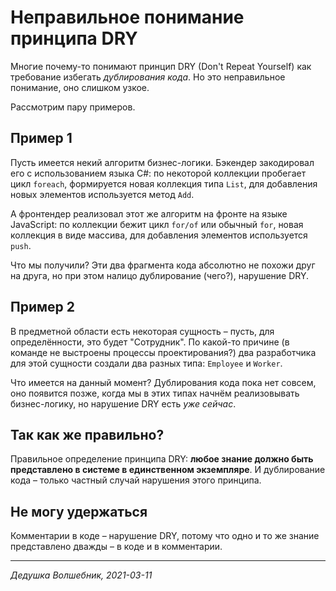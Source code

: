 # Неправильное понимание принципа DRY

Многие почему-то понимают принцип DRY (Don't Repeat Yourself) как требование избегать *дублирования кода*. Но это неправильное понимание, оно слишком узкое.

Рассмотрим пару примеров.
## Пример 1
Пусть имеется некий алгоритм бизнес-логики. Бэкендер закодировал его с использованием языка C#: по некоторой коллекции пробегает цикл `foreach`, формируется новая коллекция типа `List`, для добавления новых элементов используется метод `Add`.

А фронтендер реализовал этот же алгоритм на фронте на языке JavaScript: по коллекции бежит цикл `for/of` или обычный `for`, новая коллекция в виде массива, для добавления элементов используется `push`.

Что мы получили? Эти два фрагмента кода абсолютно не похожи друг на друга, но при этом налицо дублирование (чего?), нарушение DRY.

## Пример 2
В предметной области есть некоторая сущность – пусть, для определённости, это будет "Сотрудник". По какой-то причине (в команде не выстроены процессы проектирования?) два разработчика для этой сущности создали два разных типа: `Employee` и `Worker`.

Что имеется на данный момент? Дублирования кода пока нет совсем, оно появится позже, когда мы в этих типах начнём реализовывать бизнес-логику, но нарушение DRY есть _уже сейчас_.

## Так как же правильно?
Правильное определение принципа DRY: **любое знание должно быть представлено в системе в единственном экземпляре**. И дублирование кода – только частный случай нарушения этого принципа.

## Не могу удержаться
Комментарии в коде – нарушение DRY, потому что одно и то же знание представлено дважды – в коде и в комментарии.

---

_Дедушка Волшебник, 2021-03-11_